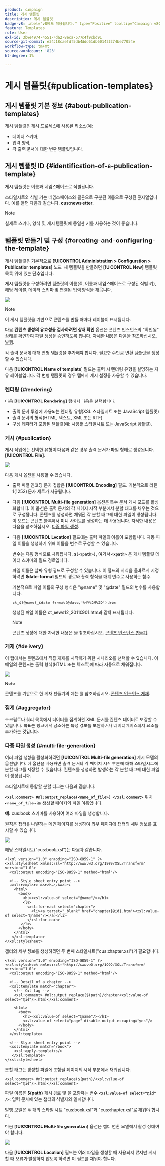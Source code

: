 ```yaml
---
product: campaign
title: 게시 템플릿
description: 게시 템플릿
badge-v8: label="v8에도 적용됩니다." type="Positive" tooltip="Campaign v8에도 적용됩니다."
feature: Templates
role: User
exl-id: 3b6e4974-4551-4da2-8eca-577c4f9cbd91
source-git-commit: e34718caefdf5db4ddd61db601420274be77054e
workflow-type: tm+mt
source-wordcount: '823'
ht-degree: 1%

---
```


# 게시 템플릿{#publication-templates}

## 게시 템플릿 기본 정보 {#about-publication-templates}

게시 템플릿은 게시 프로세스에 사용된 리소스(예:

* 데이터 스키마,
* 입력 양식,
* 각 출력 문서에 대한 변환 템플릿입니다.

## 게시 템플릿 ID {#identification-of-a-publication-template}

게시 템플릿은 이름과 네임스페이스로 식별됩니다.

스타일시트의 식별 키는 네임스페이스와 콜론으로 구분된 이름으로 구성된 문자열입니다. 예를 들면 다음과 같습니다. **cus:newsletter**.

>[!NOTE]
>
>실제로 스키마, 양식 및 게시 템플릿에 동일한 키를 사용하는 것이 좋습니다.

## 템플릿 만들기 및 구성 {#creating-and-configuring-the-template}

게시 템플릿은 기본적으로 **[!UICONTROL Administration > Configuration > Publication templates]** 노드. 새 템플릿을 만들려면 **[!UICONTROL New]** 템플릿 목록 위에 있는 단추입니다.

게시 템플릿을 구성하려면 템플릿의 이름(즉, 이름과 네임스페이스로 구성된 식별 키), 해당 레이블, 데이터 스키마 및 연결된 입력 양식을 채웁니다.

![](assets/d_ncs_content_model.png)

>[!NOTE]
>
>이 게시 템플릿을 기반으로 콘텐츠를 만들 때마다 레이블이 표시됩니다.

다음 **컨텐츠 생성의 유효성을 검사하려면 상태 확인** 옵션은 콘텐츠 인스턴스의 &quot;확인됨&quot; 상태를 확인하여 파일 생성을 승인하도록 합니다. 자세한 내용은 다음을 참조하십시오. [발행](#publication).

각 출력 문서에 대해 변형 템플릿을 추가해야 합니다. 필요한 수만큼 변환 템플릿을 생성할 수 있습니다.

다음 **[!UICONTROL Name of template]** 필드는 출력 시 렌더링 유형을 설명하는 자유 레이블입니다. 각 변형 템플릿의 경우 탭에서 게시 설정을 사용할 수 있습니다.

### 렌더링 {#rendering}

다음 **[!UICONTROL Rendering]** 탭에서 다음을 선택합니다.

* 출력 문서 투영에 사용되는 렌더링 유형(XSL 스타일시트 또는 JavaScript 템플릿)
* 출력 문서의 형식(HTML, 텍스트, XML 또는 RTF)
* 구성 데이터가 포함된 템플릿(예: 사용할 스타일시트 또는 JavaScript 템플릿).

### 게시 {#publication}

게시 작업에는 선택한 유형이 다음과 같은 경우 출력 문서가 파일 형태로 생성됩니다. **[!UICONTROL File]**.

![](assets/d_ncs_content_model2.png)

다음 게시 옵션을 사용할 수 있습니다.

* 출력 파일 인코딩 문자 집합은 **[!UICONTROL Encoding]** 필드. 기본적으로 라틴 1(1252) 문자 세트가 사용됩니다.
* 다음 **[!UICONTROL Multi-file generation]** 옵션은 특수 문서 게시 모드를 활성화합니다. 이 옵션은 출력 문서의 각 페이지 시작 부분에서 분할 태그를 채우는 것으로 구성됩니다. 콘텐츠를 생성하면 채워진 각 분할 태그에 대한 파일이 생성됩니다. 이 모드는 콘텐츠 블록에서 미니 사이트를 생성하는 데 사용됩니다. 자세한 내용은 다음을 참조하십시오. [다중 파일 생성](#multi-file-generation).
* 다음 **[!UICONTROL Location]** 필드에는 출력 파일의 이름이 포함됩니다. 자동 파일 이름을 생성하기 위해 이름을 변수로 구성할 수 있습니다.

  변수는 다음 형식으로 채워집니다. **`$(<xpath>)`**, 여기서 **`<xpath>`** 은 게시 템플릿 데이터 스키마의 필드 경로입니다.

  파일 이름은 날짜 유형 필드로 구성할 수 있습니다. 이 필드의 서식을 올바르게 지정하려면 **$date-format** 필드의 경로와 출력 형식을 매개 변수로 사용하는 함수.

  기본적으로 파일 이름의 구성 형식은 &quot;@name&quot; 및 &quot;@date&quot; 필드의 변수를 사용합니다.

  ```
  ct_$(@name)_$date-format(@date,'%4Y%2M%2D').htm
  ```

  생성된 파일 이름은 ct_news12_20110901.htm과 같이 표시됩니다.

  >[!NOTE]
  >
  >콘텐츠 생성에 대한 자세한 내용은 을 참조하십시오. [콘텐츠 인스턴스 만들기](using-a-content-template.md#creating-a-content-instance).

### 게재 {#delivery}

이 탭에서는 콘텐츠에서 직접 게재를 시작하기 위한 시나리오를 선택할 수 있습니다. 이메일의 콘텐츠는 출력 형식(HTML 또는 텍스트)에 따라 자동으로 채워집니다.

![](assets/d_ncs_content_model3.png)

>[!NOTE]
>
>콘텐츠를 기반으로 한 게재 만들기의 예는 를 참조하십시오. [콘텐츠 인스턴스 게재](using-a-content-template.md#delivering-a-content-instance).

### 집계 {#aggregator}

스크립트나 쿼리 목록에서 데이터를 집계하면 XML 문서를 컨텐츠 데이터로 보강할 수 있습니다. 목표는 링크에서 참조하는 특정 정보를 보완하거나 데이터베이스에서 요소를 추가하는 것입니다.

### 다중 파일 생성 {#multi-file-generation}

여러 파일 생성을 활성화하려면 **[!UICONTROL Multi-file generation]** 게시 모델의 옵션입니다. 이 옵션을 사용하면 출력 문서의 각 페이지 시작 부분에 대해 스타일시트에 분할 태그를 지정할 수 있습니다. 컨텐츠를 생성하면 발생하는 각 분할 태그에 대한 파일이 생성됩니다.

스타일시트에 통합할 분할 태그는 다음과 같습니다.

**`<xsl:comment> #nl:output_replace(<name_of_file>) </xsl:comment>`** 위치 **`<name_of_file>`** 는 생성할 페이지의 파일 이름입니다.

**예:** cus:book 스키마를 사용하여 여러 파일을 생성합니다.

원칙은 챕터를 나열하는 메인 페이지를 생성하여 외부 페이지에 챕터의 세부 정보를 표시할 수 있습니다.

![](assets/d_ncs_content_chunk.png)

해당 스타일시트(&quot;cus:book.xsl&quot;)는 다음과 같습니다.

```
<?xml version="1.0" encoding="ISO-8859-1" ?>
<xsl:stylesheet xmlns:xsl="http://www.w3.org/1999/XSL/Transform" version="1.0">
  <xsl:output encoding="ISO-8859-1" method="html"/>

  <!-- Style sheet entry point -->
  <xsl:template match="/book">
    <html>
      <body>
        <h1><xsl:value-of select="@name"/></h1>
        <lu>
          <xsl:for-each select="chapter">
            <li><a target="_blank" href="chapter{@id}.htm"><xsl:value-of select="@name"/></a></li>  
          </xsl:for-each>
       </lu>
      </body>
    </html>
   </xsl:template>
</xsl:stylesheet>
```

챕터의 세부 정보를 생성하려면 두 번째 스타일시트(&quot;cus:chapter.xsl&quot;)가 필요합니다.

```
<?xml version="1.0" encoding="ISO-8859-1" ?>
<xsl:stylesheet xmlns:xsl="http://www.w3.org/1999/XSL/Transform" version="1.0">
  <xsl:output encoding="ISO-8859-1" method="html"/>

  <!-- Detail of a chapter -->
  <xsl:template match="chapter">
    <!-- Cut tag -->   
    <xsl:comment> #nl:output_replace($(path)/chapter<xsl:value-of select="@id"/>.htm)</xsl:comment>
    
    <html>
      <body>
        <h1><xsl:value-of select="@name"/></h1>
        <xsl:value-of select="page" disable-output-escaping="yes"/>
      </body>
    </html>
  </xsl:template>

  <!-- Style sheet entry point -->
  <xsl:template match="/book">
    <xsl:apply-templates/>
   </xsl:template>
</xsl:stylesheet>
```

분할 태그는 생성할 파일에 포함될 페이지의 시작 부분에서 채워집니다.

```
<xsl:comment> #nl:output_replace($(path)/<xsl:value-of select="@id"/>.htm)</xsl:comment>
```

파일 이름은 **$(path)** 게시 경로 및 을 포함하는 변수 **`<xsl:value-of select="@id" />`**: 입력 문서에 있는 챕터의 식별자와 일치합니다.

발행 모델은 두 개의 스타일 시트 &quot;cus:book.xsl&quot;과 &quot;cus:chapter.xsl&quot;로 채워야 합니다.

다음 **[!UICONTROL Multi-file generation]** 옵션은 챕터 변환 모델에서 활성 상태여야 합니다.

![](assets/d_ncs_content_chunk2.png)

다음 **[!UICONTROL Location]** 필드는 여러 파일을 생성할 때 사용되지 않지만 게시할 때 오류가 발생하지 않도록 하려면 이 필드를 채워야 합니다.
